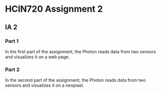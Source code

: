 # HCIN720 Assignment 2

## IA 2

### Part 1

In the first part of the assignment, the Photon reads data from two sensors and visualizes it on a web page.

### Part 2

In the second part of the assignment, the Photon reads data from two sensors and visualizes it on a neopixel.
